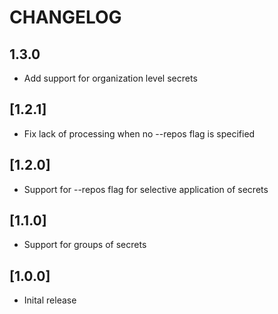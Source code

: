 # CHANGELOG

## 1.3.0

- Add support for organization level secrets

## [1.2.1]

- Fix lack of processing when no --repos flag is specified

## [1.2.0]

- Support for --repos flag for selective application of secrets

## [1.1.0]

- Support for groups of secrets

## [1.0.0]

- Inital release
